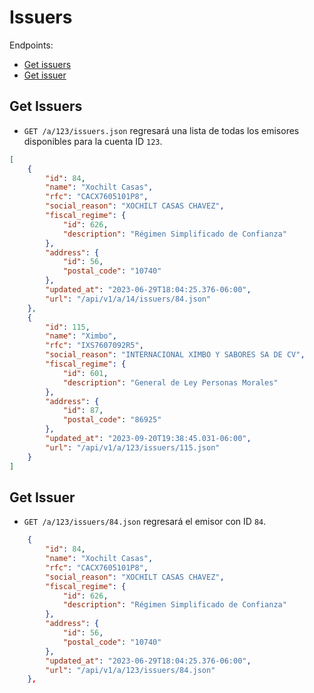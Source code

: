 Issuers
========

Endpoints:

- [Get issuers](#get-issuers)
- [Get issuer](#get-issuers)

Get Issuers
------------

* `GET /a/123/issuers.json` regresará una lista de todas los emisores disponibles para la cuenta ID `123`.

```json
[
    {
        "id": 84,
        "name": "Xochilt Casas",
        "rfc": "CACX7605101P8",
        "social_reason": "XOCHILT CASAS CHAVEZ",
        "fiscal_regime": {
            "id": 626,
            "description": "Régimen Simplificado de Confianza"
        },
        "address": {
            "id": 56,
            "postal_code": "10740"
        },
        "updated_at": "2023-06-29T18:04:25.376-06:00",
        "url": "/api/v1/a/14/issuers/84.json"
    },
    {
        "id": 115,
        "name": "Ximbo",
        "rfc": "IXS7607092R5",
        "social_reason": "INTERNACIONAL XIMBO Y SABORES SA DE CV",
        "fiscal_regime": {
            "id": 601,
            "description": "General de Ley Personas Morales"
        },
        "address": {
            "id": 87,
            "postal_code": "86925"
        },
        "updated_at": "2023-09-20T19:38:45.031-06:00",
        "url": "/api/v1/a/123/issuers/115.json"
    }
]
```

Get Issuer
-----------

* `GET /a/123/issuers/84.json` regresará el emisor con ID `84`.

```json
    {
        "id": 84,
        "name": "Xochilt Casas",
        "rfc": "CACX7605101P8",
        "social_reason": "XOCHILT CASAS CHAVEZ",
        "fiscal_regime": {
            "id": 626,
            "description": "Régimen Simplificado de Confianza"
        },
        "address": {
            "id": 56,
            "postal_code": "10740"
        },
        "updated_at": "2023-06-29T18:04:25.376-06:00",
        "url": "/api/v1/a/123/issuers/84.json"
    },
```